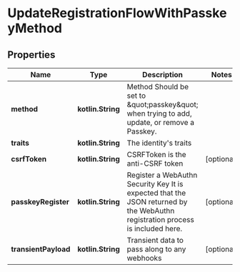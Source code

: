 
# UpdateRegistrationFlowWithPasskeyMethod

## Properties
| Name | Type | Description | Notes |
| ------------ | ------------- | ------------- | ------------- |
| **method** | **kotlin.String** | Method  Should be set to \&quot;passkey\&quot; when trying to add, update, or remove a Passkey. |  |
| **traits** | **kotlin.String** | The identity&#39;s traits |  |
| **csrfToken** | **kotlin.String** | CSRFToken is the anti-CSRF token |  [optional] |
| **passkeyRegister** | **kotlin.String** | Register a WebAuthn Security Key  It is expected that the JSON returned by the WebAuthn registration process is included here. |  [optional] |
| **transientPayload** | **kotlin.String** | Transient data to pass along to any webhooks |  [optional] |




